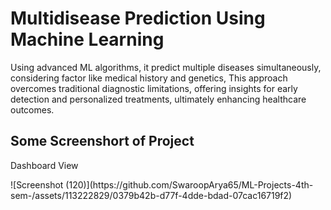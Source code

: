<h1>Multidisease Prediction Using Machine Learning </h1>
Using advanced ML algorithms, it predict multiple diseases simultaneously, considering factor like medical history and genetics, This approach overcomes traditional diagnostic limitations, offering insights for early detection and personalized treatments, ultimately enhancing healthcare outcomes.
<h2>Some Screenshort of Project</h2>
<p>Dashboard View</p>
![Screenshot (120)](https://github.com/SwaroopArya65/ML-Projects-4th-sem-/assets/113222829/0379b42b-d77f-4dde-bdad-07cac16719f2)
